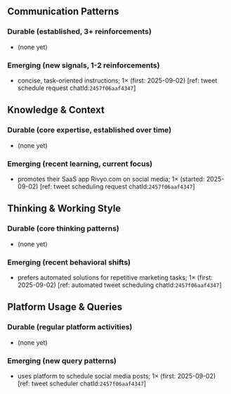 ## Communication Patterns
### Durable (established, 3+ reinforcements)
- (none yet)

### Emerging (new signals, 1-2 reinforcements)
- concise, task-oriented instructions; 1× (first: 2025-09-02) [ref: tweet schedule request chatId:`2457f06aaf4347`]

## Knowledge & Context
### Durable (core expertise, established over time)
- (none yet)

### Emerging (recent learning, current focus)
- promotes their SaaS app Rivyo.com on social media; 1× (started: 2025-09-02) [ref: tweet scheduling request chatId:`2457f06aaf4347`]

## Thinking & Working Style
### Durable (core thinking patterns)
- (none yet)

### Emerging (recent behavioral shifts)
- prefers automated solutions for repetitive marketing tasks; 1× (first: 2025-09-02) [ref: automated tweet scheduling chatId:`2457f06aaf4347`]

## Platform Usage & Queries
### Durable (regular platform activities)
- (none yet)

### Emerging (new query patterns)
- uses platform to schedule social media posts; 1× (first: 2025-09-02) [ref: tweet scheduler chatId:`2457f06aaf4347`]